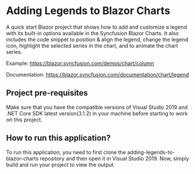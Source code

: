 # Adding Legends to Blazor Charts
A quick start Blazor project that shows how to add and customize a legend with its built-in options available in the Syncfusion Blazor Charts. It also includes the code snippet to position &amp; align the legend, change the legend icon, highlight the selected series in the chart, and to animate the chart series.

Example: https://blazor.syncfusion.com/demos/chart/column 

Documentation: https://blazor.syncfusion.com/documentation/chart/legend 
 
## Project pre-requisites
Make sure that you have the compatible versions of Visual Studio 2019 and .NET Core SDK latest version(3.1.2) in your machine before starting to work on this project.

## How to run this application?
To run this application, you need to first clone the adding-legends-to-blazor-charts repository and then open it in Visual Studio 2019. Now, simply build and run your project to view the output.


